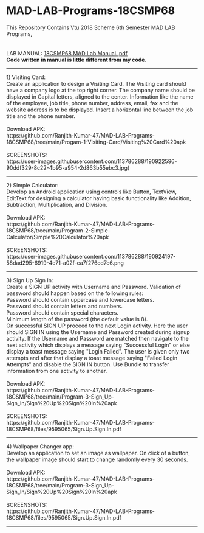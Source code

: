 # MAD-LAB-Programs-18CSMP68
 This Repository Contains Vtu 2018 Scheme 6th Semester MAD LAB Programs,
 <br/>
 <br/>
 <br/>
 LAB MANUAL:
 [18CSMP68 MAD Lab Manual..pdf](https://github.com/Ranjith-Kumar-47/MAD-LAB-Programs-18CSMP68/files/9594974/18CSMP68.MAD.Lab.Manual.pdf)
<br/>
**Code written in manual is little different from my code**.
<hr/>
 1) Visiting Card:
 <br/>
Create an application to design a Visiting Card. The Visiting card should have a company logo at the top right corner. The company name should be displayed in Capital letters, aligned to the center. Information like the name of the employee, job title, phone number, address, email, fax and the website address is to be displayed. Insert a horizontal line between the job title and the phone number.
<br/>
<br/>
Download APK:
<br/>
https://github.com/Ranjith-Kumar-47/MAD-LAB-Programs-18CSMP68/tree/main/Progam-1-Visiting-Card/Visiting%20Card%20apk
<br/>
<br/>
SCREENSHOTS:
<br/>
https://user-images.githubusercontent.com/113786288/190922596-90ddf329-8c22-4b95-a954-2d863b55ebc3.jpg)
<hr/>
 2) Simple Calculator:
 <br/>
Develop an Android application using controls like Button, TextView, EditText for designing a calculator having basic functionality like Addition, Subtraction, Multiplication, and Division.
<br/>
<br/>
Download APK:
<br/>
https://github.com/Ranjith-Kumar-47/MAD-LAB-Programs-18CSMP68/tree/main/Program-2-Simple-Calculator/Simple%20Calculator%20apk
<br/>
<br/>
SCREENSHOTS:
<br/>
https://user-images.githubusercontent.com/113786288/190924197-58dad295-6919-4e71-a02f-ca7f276cd7c6.png
<hr/>
 3) Sign Up Sign In:
 <br/>
Create a SIGN UP activity with Username and Password. Validation of password should happen based on the following rules:<br/>
Password should contain uppercase and lowercase letters.<br/>
Password should contain letters and numbers.<br/>
Password should contain special characters.<br/>
Minimum length of the password (the default value is 8).<br/>
On successful SIGN UP proceed to the next Login activity. Here the user should SIGN IN using the Username and Password created during signup activity. If the Username and Password are matched then navigate to the next activity which displays a message saying "Successful Login" or else display a toast message saying "Login Failed". The user is given only two attempts and after that display a toast message saying "Failed Login Attempts" and disable the SIGN IN button. Use Bundle to transfer information from one activity to another.
<br/>
<br/>
Download APK:
<br/>
https://github.com/Ranjith-Kumar-47/MAD-LAB-Programs-18CSMP68/tree/main/Program-3-Sign_Up-Sign_In/Sign%20Up%20Sign%20In%20apk
<br/>
<br/>
SCREENSHOTS:
<br/>
https://github.com/Ranjith-Kumar-47/MAD-LAB-Programs-18CSMP68/files/9595065/Sign.Up.Sign.In.pdf
<hr/>
 4) Wallpaper Changer app:
 <br/>
Develop an application to set an image as wallpaper. On click of a button, the wallpaper image should start to change randomly every 30 seconds.
<br/>
<br/>
Download APK:
<br/>
https://github.com/Ranjith-Kumar-47/MAD-LAB-Programs-18CSMP68/tree/main/Program-3-Sign_Up-Sign_In/Sign%20Up%20Sign%20In%20apk
<br/>
<br/>
SCREENSHOTS:
<br/>
https://github.com/Ranjith-Kumar-47/MAD-LAB-Programs-18CSMP68/files/9595065/Sign.Up.Sign.In.pdf
<hr/>
